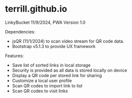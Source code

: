 # terrill.github.io

LinkyBucket 11/9/2024, PWA Version 1.0

Dependencies:
- jsQR (11/1/2024) to scan video stream for QR code data.
- Bootstrap v5.1.3 to provide UX framework

Features:
- Save list of sorted links in local storage
- Security is provided as all data is stored locally on device
- Display a QR code per stored link for sharing
- Customize a local user profile
- Scan QR codes to import link to list
- Scan QR codes to visit links 
